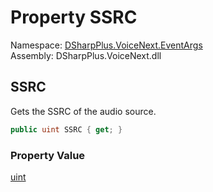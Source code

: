 # Property SSRC

Namespace: [DSharpPlus.VoiceNext.EventArgs](DSharpPlus.VoiceNext.EventArgs.md)  
Assembly: DSharpPlus.VoiceNext.dll

## <a id="DSharpPlus_VoiceNext_EventArgs_VoiceReceiveEventArgs_SSRC"></a>SSRC

Gets the SSRC of the audio source.

```csharp
public uint SSRC { get; }
```

### Property Value

[uint](https://learn.microsoft.com/dotnet/api/system.uint32)

